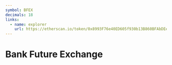 ```yaml
---
symbol: BFEX
decimals: 18
links:
  - name: explorer
    url: https://etherscan.io/token/0x8993F76e40ED605f930b13B860BFAbDEe0756858
---
```


# Bank Future Exchange
